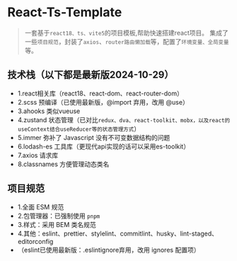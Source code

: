 # React-Ts-Template
> 一套基于`react18、ts、vite5`的项目模板,帮助快速搭建react项目。
> 集成了一些`项目规范`，封装了`axios`、`router路由懒加载`等，配置了`环境变量、全局变量`等。

## 技术栈（以下都是最新版2024-10-29）
- 1.react相关库（react18、react-dom、react-router-dom）
- 2.scss 预编译（已使用最新版，@import 弃用，改用 @use）
- 3.ahooks 类似vueuse
- 4.zustand 状态管理（已对比`redux、dva、react-toolkit、mobx，以及react的useContext结合useReducer等的状态管理方式`）
- 5.immer 弥补了 Javascript 没有不可变数据结构的问题
- 6.lodash-es 工具库（更现代api实现的话可以采用es-toolkit）
- 7.axios 请求库
- 8.classnames 方便管理动态类名

## 项目规范
- 1.全面 ESM 规范
- 2.包管理器：已强制使用 `pnpm`
- 3.样式：采用 BEM 类名规范
- 4.其他：eslint、prettier、stylelint、commitlint、husky、lint-staged、editorconfig
- （eslint已使用最新版：.eslintignore弃用，改用 ignores 配置项）